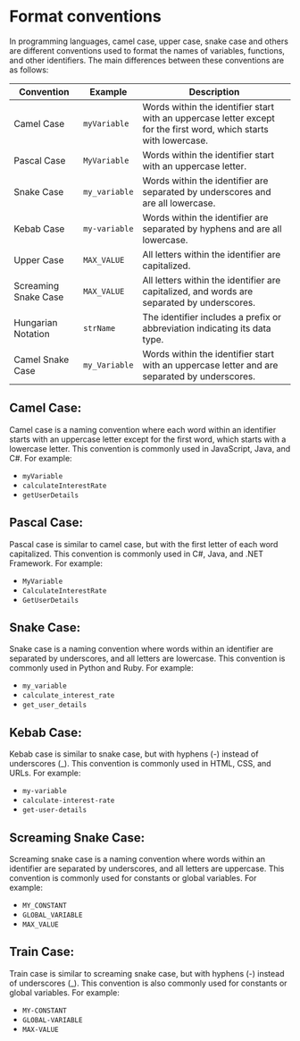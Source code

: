 # Format conventions

In programming languages, camel case, upper case, snake case and others are different conventions used to format the names of variables, functions, and other identifiers. The main differences between these conventions are as follows:

| Convention       | Example                     | Description                                                                                                      |
|------------------|-----------------------------|------------------------------------------------------------------------------------------------------------------|
| Camel Case       | `myVariable`                | Words within the identifier start with an uppercase letter except for the first word, which starts with lowercase. |
| Pascal Case      | `MyVariable`                | Words within the identifier start with an uppercase letter.                                                       |
| Snake Case       | `my_variable`               | Words within the identifier are separated by underscores and are all lowercase.                                    |
| Kebab Case       | `my-variable`               | Words within the identifier are separated by hyphens and are all lowercase.                                        |
| Upper Case       | `MAX_VALUE`                 | All letters within the identifier are capitalized.                                                                 |
| Screaming Snake Case | `MAX_VALUE`              | All letters within the identifier are capitalized, and words are separated by underscores.                        |
| Hungarian Notation | `strName`                  | The identifier includes a prefix or abbreviation indicating its data type.                                          |
| Camel Snake Case | `my_Variable`               | Words within the identifier start with an uppercase letter and are separated by underscores.                      |

## Camel Case:

Camel case is a naming convention where each word within an identifier starts with an uppercase letter except for the first word, which starts with a lowercase letter. This convention is commonly used in JavaScript, Java, and C#. For example:

   - `myVariable`
   - `calculateInterestRate`
   - `getUserDetails`

## Pascal Case: 

Pascal case is similar to camel case, but with the first letter of each word capitalized. This convention is commonly used in C#, Java, and .NET Framework. For example:

   - `MyVariable`
   - `CalculateInterestRate`
   - `GetUserDetails`

## Snake Case: 

Snake case is a naming convention where words within an identifier are separated by underscores, and all letters are lowercase. This convention is commonly used in Python and Ruby. For example:

   - `my_variable`
   - `calculate_interest_rate`
   - `get_user_details`

## Kebab Case: 

Kebab case is similar to snake case, but with hyphens (-) instead of underscores (_). This convention is commonly used in HTML, CSS, and URLs. For example:

   - `my-variable`
   - `calculate-interest-rate`
   - `get-user-details`

## Screaming Snake Case: 

Screaming snake case is a naming convention where words within an identifier are separated by underscores, and all letters are uppercase. This convention is commonly used for constants or global variables. For example:

   - `MY_CONSTANT`
   - `GLOBAL_VARIABLE`
   - `MAX_VALUE`

## Train Case: 

Train case is similar to screaming snake case, but with hyphens (-) instead of underscores (_). This convention is also commonly used for constants or global variables. For example:

   - `MY-CONSTANT`
   - `GLOBAL-VARIABLE`
   - `MAX-VALUE`